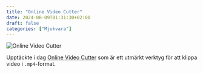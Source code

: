 ```yaml
---
title: "Online Video Cutter"
date: 2024-08-09T01:31:30+02:00
draft: false
categories: ["Mjukvara"]
---
```


![Online Video Cutter](/images/online-video-cutter.png)

Upptäckte i dag [Online Video Cutter](https://online-video-cutter.com/) som är ett utmärkt verktyg för att klippa video i ```.mp4```-format. 
